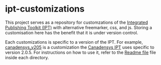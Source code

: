 # ipt-customizations

This project serves as a repository for customzations of the [Integrated Publishing Toolkit (IPT)](http://www.gbif.org/ipt) with alternative freemarker, css, and js. Storing a customisation here has the benefit that it is under version control.

Each customizations is specific to a version of the IPT. For example, [canadensys_v205](canadensys_v205) is a customization the [Canadensys IPT](http://data.canadensys.net/ipt/) uses specific to version 2.0.5. For instructions on how to use it, refer to the [Readme file](canadensys_v205/README.md) file inside each directory.
